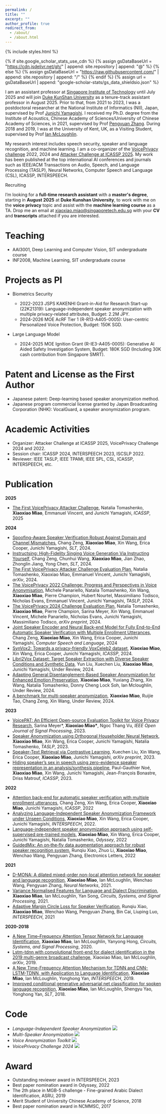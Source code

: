 ```yaml
---
permalink: /
title: ""
excerpt: ""
author_profile: true
redirect_from: 
  - /about/
  - /about.html
---
```


{% include styles.html %} 

{% if site.google_scholar_stats_use_cdn %}
  {% assign gsDataBaseUrl = "https://cdn.jsdelivr.net/gh/" | append: site.repository | append: "@" %}
{% else %}
  {% assign gsDataBaseUrl = "https://raw.githubusercontent.com/" | append: site.repository | append: "/" %}
{% endif %}
{% assign url = gsDataBaseUrl | append: "google-scholar-stats/gs_data_shieldsio.json" %}

<span class='anchor' id='about-me'></span>

I am an assistant professor at [Singapore Institute of Technology](https://www.singaporetech.edu.sg/directory/faculty/xiaoxiao-miao) until July 2025 and will join [Duke KunShan University](https://www.dukekunshan.edu.cn) as a tenure-track assistant professor in August 2025. 
Prior to that, from 2021 to 2023, I was a postdoctoral researcher at the National Institute of Informatics (NII), Japan, supervised by Prof [Junichi Yamagishi](https://scholar.google.com/citations?user=nRrdjtwAAAAJ&hl=zh-CN).
I received my Ph.D. degree from the Institute of Acoustics, Chinese Academy of Sciences/University of Chinese Academy of Sciences, in 2021, supervised by Prof [Pengyuan Zhang](https://scholar.google.com/citations?user=-Op9f5sAAAAJ&hl=en).
During 2018 and 2019, I was at the University of Kent, UK, as a Visiting Student, supervised by Prof [Ian McLoughlin](https://scholar.google.com/citations?user=mcnKgPoAAAAJ&hl=en).

My research interest includes speech security, speaker and language recognition, and machine learning. I am a co-organizer of the
[VoicePrivacy challenge](https://www.voiceprivacychallenge.org) 2022, 2024 and [Attacker Challenge at ICASSP 2025](https://www.voiceprivacychallenge.org/attacker/). My work has been published at the top international AI conferences and journals such as IEEE/ACM Transactions on Audio, Speech, and Language Processing (TASLP), Neural Networks, Computer Speech and Language (CSL), ICASSP, INTERSPEECH.

<div class="warning">
  <div class="warning-title">
    <p>Recruiting</p>
  </div>
 <div class="warning-text">
  I’m looking for a <strong>full-time research assistant</strong> with a <strong>master's degree</strong>, starting in <strong>August 2025</strong> at <strong>Duke Kunshan University</strong>, to work with me on the <strong>voice privacy</strong> topic and assist with the <strong>machine learning course</strong> as a TA. Drop me an email at <a href="mailto:xiaoxiao.miao@singaporetech.edu.sg">xiaoxiao.miao@singaporetech.edu.sg</a> with your <strong>CV</strong> and <strong>transcripts</strong> attached if you are interested.
  </div>
</div>


# Teaching
- AAI3001, Deep Learning and Computer Vision, SIT undergraduate course
- INF2008, Machine Learning, SIT undergraduate course
  
# Projects as PI
- Biometrics Security
  - 2022-2023 JSPS KAKENHI Grant-in-Aid for Research Start-up (22K21319): Language-independent speaker anonymization with multiple privacy-related attributes, Budget: 2.2M JPY.
  - 2024-2026 MOE AcRF Tier 1 (R-R13-A405-0005): User-centric Personalized Voice Protection, Budget: 150K SGD.

- Large Language Model
  - 2024-2025 MOE Ignition Grant (R-IE3-A405-0005): Generative AI Aided Safety Investigation System, Budget: 180K SGD (Including 30K cash contribution from Singapore SMRT).

# Patent and License as the First Author
- Japanese patent: Deep-learning based speaker anonymization method.
- Japanese program commercial license granted by Japan Broadcasting Corporation (NHK): VocalGuard, a speaker anonymization program.

# Academic Activities
- Organizer: Attacker Challenge at ICASSP 2025, VoicePrivacy Challenge 2024 and 2022.
- Session chair: ICASSP 2024, INTERSPEECH 2023, ISCSLP 2022.
- Reviewer: IEEE TASLP, IEEE TPAMI, IEEE SPL, CSL, ICASSP, INTERSPEECH, etc.


# Publication

**2025**
- [The First VoicePrivacy Attacker Challenge](https://ieeexplore.ieee.org/stamp/stamp.jsp?tp=&arnumber=10888513), Natalia Tomashenko, **Xiaoxiao Miao**, Emmanuel Vincent, and Junichi Yamagishi, *ICASSP*, 2025

**2024**  
- [Spoofing-Aware Speaker Verification Robust Against Domain and Channel Mismatches](https://ieeexplore.ieee.org/abstract/document/10832246), Chang Zeng, **Xiaoxiao Miao**, Xin Wang, Erica Cooper, Junichi Yamagishi, *SLT*, 2024.
- [Instructsing: High-Fidelity Singing Voice Generation Via Instructing Yourself](https://ieeexplore.ieee.org/abstract/document/10832285), Chang Zeng, Chunhui Wang, **Xiaoxiao Miao**, Jian Zhao, Zhonglin Jiang, Yong Chen, *SLT*, 2024.
- [The First VoicePrivacy Attacker Challenge Evaluation Plan](https://arxiv.org/abs/2410.07428), Natalia Tomashenko, Xiaoxiao Miao, Emmanuel Vincent, Junichi Yamagishi, *arXiv*, 2024.
- [The VoicePrivacy 2022 Challenge: Progress and Perspectives in Voice Anonymisation](https://doi.org/10.1109/TASLP.2024.3430530), Michele Panariello, Natalia Tomashenko, Xin Wang, **Xiaoxiao Miao**, Pierre Champion, Hubert Nourtel, Massimiliano Todisco, Nicholas Evans, Emmanuel Vincent, Junichi Yamagishi, *TASLP*, 2024.
- [The VoicePrivacy 2024 Challenge Evaluation Plan](https://arxiv.org/abs/2404.02677), Natalia Tomashenko, **Xiaoxiao Miao**, Pierre Champion, Sarina Meyer, Xin Wang, Emmanuel Vincent, Michele Panariello, Nicholas Evans, Junichi Yamagishi, Massimiliano Todisco, *arXiv preprint*, 2024.
- [Joint Speaker Encoder and Neural Back-end Model for Fully End-to-End Automatic Speaker Verification with Multiple Enrollment Utterances](https://doi.org/10.1016/j.csl.2024.101619), Chang Zeng, **Xiaoxiao Miao**, Xin Wang, Erica Cooper, Junichi Yamagishi, *Computer Speech and Language*, 2024
- [SynVox2: Towards a privacy-friendly VoxCeleb2 dataset](https://arxiv.org/abs/2404.18501), **Xiaoxiao Miao**, Xin Wang, Erica Cooper, Junichi Yamagishi, *ICASSP*, 2024.
- [Libri2Vox Dataset: Target Speaker Extraction with Diverse Speaker Conditions and Synthetic Data](https://arxiv.org/abs/2412.12512), Yun Liu, Xuechen Liu, **Xiaoxiao Miao**, Junichi Yamagishi, Under Review, 2024.
- [Adapting General Disentanglement-Based Speaker Anonymization for Enhanced Emotion Preservation](https://arxiv.org/abs/2408.05928), **Xiaoxiao Miao**, Yuxiang Zhang, Xin Wang, Natalia Tomashenko, Donny Cheng Lock Soh, Ian Mcloughlin, Under Review, 2024.
- [A benchmark for multi-speaker anonymization](https://arxiv.org/abs/2407.05608), **Xiaoxiao Miao**, Ruijie Tao, Chang Zeng, Xin Wang, Under Review, 2024.

**2023**
- [VoicePAT: An Efficient Open-source Evaluation Toolkit for Voice Privacy Research](https://doi.org/10.1109/OJSP.2023.3344375), Sarina Meyer\*, **Xiaoxiao Miao\***, Ngoc Thang Vu, *IEEE Open Journal of Signal Processing*, 2023.
- [Speaker Anonymization using Orthogonal Householder Neural Network](https://doi.org/10.1109/TASLP.2023.3313429), **Xiaoxiao Miao**, Xin Wang, Erica Cooper, Junichi Yamagishi, Natalia Tomashenko, *TASLP*, 2023.
- [Speaker-Text Retrieval via Contrastive Learning](https://arxiv.org/abs/2312.06055), Xuechen Liu, Xin Wang, Erica Cooper, **Xiaoxiao Miao**, Junichi Yamagishi, *arXiv preprint*, 2023.
- [Hiding speaker’s sex in speech using zero-evidence speaker representation in an analysis/synthesis pipeline](https://ieeexplore.ieee.org/abstract/document/10096749), Paul-Gauthier Noé, **Xiaoxiao Miao**, Xin Wang, Junichi Yamagishi, Jean-François Bonastre, Driss Matrouf, *ICASSP*, 2023.

**2022**
- [Attention back-end for automatic speaker verification with multiple enrollment utterances](https://ieeexplore.ieee.org/abstract/document/9746688), Chang Zeng, Xin Wang, Erica Cooper, **Xiaoxiao Miao**, Junichi Yamagishi, *ICASSP*, 2022
- [Analyzing Language-Independent Speaker Anonymization Framework under Unseen Conditions](https://arxiv.org/pdf/2404.00861), **Xiaoxiao Miao**, Xin Wang, Erica Cooper, Junichi Yamagishi, *INTERSPEECH*, 2022.
- [Language-independent speaker anonymization approach using self-supervised pre-trained models](https://arxiv.org/abs/2202.13097), **Xiaoxiao Miao**, Xin Wang, Erica Cooper, Junichi Yamagishi, Natalia Tomashenko, *Odyssey*, 2022
- [GuidedMix: An on‐the‐fly data augmentation approach for robust speaker recognition system](https://ietresearch.onlinelibrary.wiley.com/doi/full/10.1049/ell2.12354), Runqiu Xiao, Zhuo Li, **Xiaoxiao Miao**, Wenchao Wang, Pengyuan Zhang, Electronics Letters, 2022
  
**2021**
- [D-MONA: A dilated mixed-order non-local attention network for speaker and language recognition](https://doi.org/10.1016/j.neunet.2021.03.014), **Xiaoxiao Miao**, Ian McLoughlin, Wenchao Wang, Pengyuan Zhang, *Neural Networks*, 2021.
- [Variance Normalised Features for Language and Dialect Discrimination](https://doi.org/10.1007/s00034-020-01641-1), **Xiaoxiao Miao**, Ian McLoughlin, Yan Song, *Circuits, Systems, and Signal Processing*, 2021.
- [Adaptive Margin Circle Loss for Speaker Verification](https://www.isca-archive.org/interspeech_2021/xiao21b_interspeech.html), Runqiu Xiao, **Xiaoxiao Miao**, Wenchao Wang, Pengyuan Zhang, Bin Cai, Liuping Luo, *INTERSPEECH*, 2021

**2020-2018**
- [A New Time–Frequency Attention Tensor Network for Language Identification](https://doi.org/10.1007/s00034-019-01286-9), **Xiaoxiao Miao**, Ian McLoughlin, Yanyong Hong, *Circuits, Systems, and Signal Processing*, 2020.
- [Lstm-tdnn with convolutional front-end for dialect identification in the 2019 multi-genre broadcast challenge](https://arxiv.org/abs/1912.09003), Xiaoxiao Miao, Ian McLoughlin, *arXiv*, 2019.
- [A New Time-Frequency Attention Mechanism for TDNN and CNN-LSTM-TDNN, with Application to Language Identification](https://www.isca-archive.org/interspeech_2019/miao19b_interspeech.pdf), **Xiaoxiao Miao**, Ian McLoughlin, Yonghong Yan, *INTERSPEECH*, 2019.
- [Improved conditional generative adversarial net classification for spoken language recognition](https://ieeexplore.ieee.org/abstract/document/8639522), **Xiaoxiao Miao**, Ian McLoughlin, Shengyu Yao, Yonghong Yan, *SLT*, 2018.

# Code
- *Language-Independent Speaker Anonymization* [![](https://img.shields.io/github/stars/nii-yamagishilab/SSL-SAS)](https://github.com/nii-yamagishilab/SSL-SAS)
- *Multi-Speaker Anonymization* [![](https://img.shields.io/github/stars/xiaoxiaomiao323/MSA)](https://github.com/xiaoxiaomiao323/MSA)
- *Voice Anonymization Toolkit* [![](https://img.shields.io/github/stars/DigitalPhonetics/VoicePAT)](https://github.com/DigitalPhonetics/VoicePAT)
- *VoicePrivacy Challenge 2024* [![](https://img.shields.io/github/stars/Voice-Privacy-Challenge/Voice-Privacy-Challenge-2024)](https://github.com/Voice-Privacy-Challenge/Voice-Privacy-Challenge-2024)

# Award
- Outstanding reviewer award in INTERSPEECH, 2023
- Best paper nomination award in Odyssey, 2022
- The 2th place in MGB-5 challenge - Fine-grained Arabic Dialect Identification, ASRU, 2019
- Merit Student of University Chinese Academy of Science, 2018
- Best paper nomination award in NCMMSC, 2017


